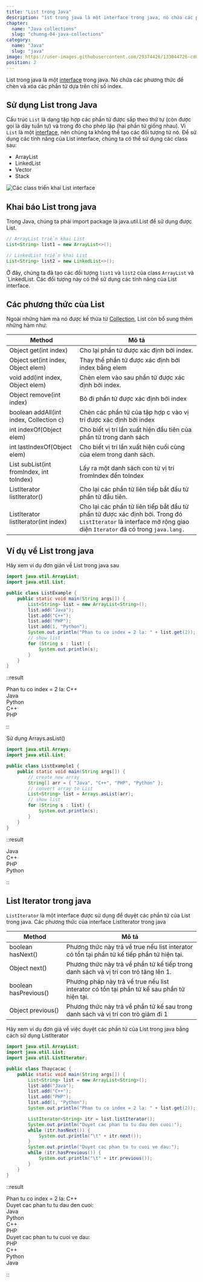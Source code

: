```yaml
---
title: "List trong Java"
description: "ist trong java là một interface trong java, nó chứa các phương thức để chèn và xóa các phần tử dựa trên chỉ số index."
chapter:
  name: "Java collections"
  slug: "chuong-04-java-collections"
category:
  name: "Java"
  slug: "java"
image: https://user-images.githubusercontent.com/29374426/133044726-cd098fdc-4a33-4f3f-a603-82ba49089dc9.png
position: 2
---
```


List trong java là một [interface](/bai-viet/java/interface-trong-java) trong java. Nó chứa các phương thức để chèn và xóa các phần tử dựa trên chỉ số index.

## Sử dụng List trong Java

Cấu trúc `List` là dạng tập hợp các phần tử được sắp theo thứ tự (còn được gọi là dãy tuần tự) và trong đó cho phép lặp (hai phần tử giống nhau). Vì `List` là một [interface](/bai-viet/java/interface-trong-java), nên chúng ta không thể tạo các đối tượng từ nó. Để sử dụng các tính năng của List interface, chúng ta có thể sử dụng các class sau:

- ArrayList
- LinkedList
- Vector
- Stack

![Các class triển khai List interface](https://user-images.githubusercontent.com/29374426/133044726-cd098fdc-4a33-4f3f-a603-82ba49089dc9.png)

## Khai báo List trong java

Trong Java, chúng ta phải import package là java.util.List để sử dụng được List.

```java
// ArrayList triển khai List
List<String> list1 = new ArrayList<>();

// LinkedList triển khai List
List<String> list2 = new LinkedList<>();
```

Ở đây, chúng ta đã tạo các đối tượng `list1` và `list2` của class `ArrayList` và `LinkedList. Các đối tượng này có thể sử dụng các tính năng của List interface.

## Các phương thức của List

Ngoài những hàm mà nó được kế thừa từ [Collection](/bai-viet/java/cac-collection-trong-java), List còn bổ sung thêm những hàm như:

| Method                                   | Mô tả                                                                                                                                                          |
| ---------------------------------------- | -------------------------------------------------------------------------------------------------------------------------------------------------------------- |
| Object get(int index)                    | Cho lại phần tử được xác định bởi index.                                                                                                                       |
| Object set(int index, Object elem)       | Thay thế phần tử được xác định bởi index bằng elem                                                                                                             |
| void add(int index, Object elem)         | Chèn elem vào sau phần tử được xác định bởi index.                                                                                                             |
| Object remove(int index)                 | Bỏ đi phần tử được xác định bởi index                                                                                                                          |
| boolean addAll(int index, Collection c)  | Chèn các phần tử của tập hợp c vào vị trí được xác định bởi index                                                                                              |
| int indexOf(Object elem)                 | Cho biết vị trí lần xuất hiện đầu tiên của phần tử trong danh sách                                                                                             |
| int lastIndexOf(Object elem)             | Cho biết vị trí lần xuất hiện cuối cùng của elem trong danh sách.                                                                                              |
| List subList(int fromIndex, int toIndex) | Lấy ra một danh sách con từ vị trí fromIndex đến toIndex                                                                                                       |
| ListIterator listIterator()              | Cho lại các phần tử liên tiếp bắt đầu từ phần tử đầu tiên.                                                                                                     |
| ListIterator listIterator(int index)     | Cho lại các phần tử liên tiếp bắt đầu từ phần tử được xác định bởi. Trong đó `ListIterator` là interface mở rộng giao diện `Iterator` đã có trong `java.lang.` |

## Ví dụ về List trong java

<div class="example">
Hãy xem ví dụ đơn giản về List trong java sau
</div>

```java
import java.util.ArrayList;
import java.util.List;

public class ListExample {
    public static void main(String args[]) {
        List<String> list = new ArrayList<String>();
        list.add("Java");
        list.add("C++");
        list.add("PHP");
        list.add(1, "Python");
        System.out.println("Phan tu co index = 2 la: " + list.get(2));
        // show list
        for (String s : list) {
            System.out.println(s);
        }
    }
}
```

::result

Phan tu co index = 2 la: C++</code><br/>
Java</code><br/>
Python</code><br/>
C++</code><br/>
PHP</code>

::

<div class="example">Sử dụng Arrays.asList()</div>

```java
import java.util.Arrays;
import java.util.List;

public class ListExample1 {
    public static void main(String args[]) {
        // create new array
        String[] arr = { "Java", "C++", "PHP", "Python" };
        // convert array to List
        List<String> list = Arrays.asList(arr);
        // show list
        for (String s : list) {
            System.out.println(s);
        }
    }
}
```

::result

Java</code><br/>
C++</code><br/>
PHP</code><br/>
Python</code>

::

## List Iterator trong java

`ListIterator` là một interface được sử dụng để duyệt các phần tử của List trong java. Các phương thức của interface ListIterator trong java

| Method                | Mô tả                                                                                       |
| --------------------- | ------------------------------------------------------------------------------------------- |
| boolean hasNext()     | Phương thức này trả về true nếu list interator có tồn tại phần tử kế tiếp phần tử hiện tại. |
| Object next()         | Phương thức này trả về phần tử kế tiếp trong danh sách và vị trí con trỏ tăng lên 1.        |
| boolean hasPrevious() | Phương pháp này trả về true nếu list interator có tồn tại phần tử kế sau phần tử hiện tại.  |
| Object previous()     | Phương thức này trả về phần tử kế sau trong danh sách và vị trí con trỏ giảm đi 1           |

<div class="example">Hãy xem ví dụ đơn giả về việc duyệt các phần tử của List trong java bằng cách sử dụng ListIterator</div>

```java
import java.util.ArrayList;
import java.util.List;
import java.util.ListIterator;

public class Thaycacac {
    public static void main(String args[]) {
        List<String> list = new ArrayList<String>();
        list.add("Java");
        list.add("C++");
        list.add("PHP");
        list.add(1, "Python");
        System.out.println("Phan tu co index = 2 la: " + list.get(2));

        ListIterator<String> itr = list.listIterator();
        System.out.println("Duyet cac phan tu tu dau den cuoi:");
        while (itr.hasNext()) {
            System.out.println("\t" + itr.next());
        }
        System.out.println("Duyet cac phan tu tu cuoi ve dau:");
        while (itr.hasPrevious()) {
            System.out.println("\t" + itr.previous());
        }
    }
}
```

::result

Phan tu co index = 2 la: C++</code><br/>
Duyet cac phan tu tu dau den cuoi:</code><br/>
Java</code><br/>
Python</code><br/>
C++</code><br/>
PHP</code><br/>
Duyet cac phan tu tu cuoi ve dau:</code><br/>
PHP</code><br/>
C++</code><br/>
Python</code><br/>
Java</code><br/>

::
